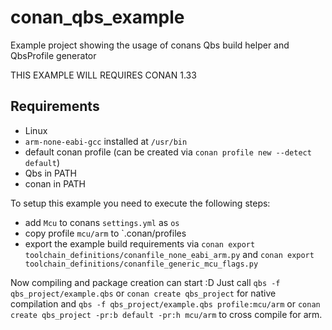# conan_qbs_example
Example project showing the usage of conans Qbs build helper and QbsProfile generator

THIS EXAMPLE WILL REQUIRES CONAN 1.33

Requirements
--
*  Linux
*  `arm-none-eabi-gcc` installed at `/usr/bin`
*  default conan profile (can be created via `conan profile new --detect default`)
*  Qbs in PATH
*  conan in PATH

To setup this example you need to execute the following steps:
-  add `Mcu` to conans `settings.yml` as `os`
-  copy profile `mcu/arm` to `.conan/profiles
-  export the example build requirements via
`conan export toolchain_definitions/conanfile_none_eabi_arm.py` and
`conan export toolchain_definitions/conanfile_generic_mcu_flags.py`

Now compiling and package creation can start :D
Just call `qbs -f qbs_project/example.qbs` or `conan create qbs_project`
for native compilation and
`qbs -f qbs_project/example.qbs profile:mcu/arm` or
`conan create qbs_project -pr:b default -pr:h mcu/arm` to cross compile for arm.
